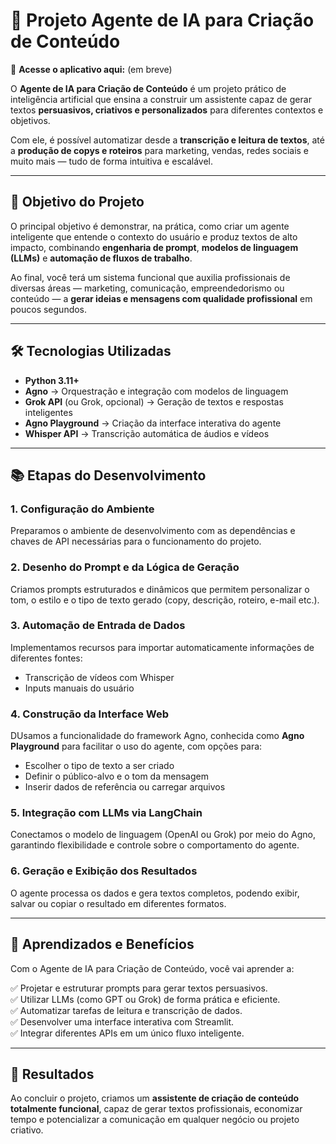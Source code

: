 # 📖 Projeto Agente de IA para Criação de Conteúdo  
🔗 **Acesse o aplicativo aqui:** (em breve)

O **Agente de IA para Criação de Conteúdo** é um projeto prático de inteligência artificial que ensina a construir um assistente capaz de gerar textos **persuasivos, criativos e personalizados** para diferentes contextos e objetivos.  

Com ele, é possível automatizar desde a **transcrição e leitura de textos**, até a **produção de copys e roteiros** para marketing, vendas, redes sociais e muito mais — tudo de forma intuitiva e escalável.

---

## 🎯 Objetivo do Projeto

O principal objetivo é demonstrar, na prática, como criar um agente inteligente que entende o contexto do usuário e produz textos de alto impacto, combinando **engenharia de prompt**, **modelos de linguagem (LLMs)** e **automação de fluxos de trabalho**.  

Ao final, você terá um sistema funcional que auxilia profissionais de diversas áreas — marketing, comunicação, empreendedorismo ou conteúdo — a **gerar ideias e mensagens com qualidade profissional** em poucos segundos.

---

## 🛠️ Tecnologias Utilizadas

- **Python 3.11+**  
- **Agno** → Orquestração e integração com modelos de linguagem  
- **Grok API** (ou Grok, opcional) → Geração de textos e respostas inteligentes  
- **Agno Playground** → Criação da interface interativa do agente  
- **Whisper API** → Transcrição automática de áudios e vídeos  

---

## 📚 Etapas do Desenvolvimento

### 1. Configuração do Ambiente  
Preparamos o ambiente de desenvolvimento com as dependências e chaves de API necessárias para o funcionamento do projeto.  

### 2. Desenho do Prompt e da Lógica de Geração  
Criamos prompts estruturados e dinâmicos que permitem personalizar o tom, o estilo e o tipo de texto gerado (copy, descrição, roteiro, e-mail etc.).  

### 3. Automação de Entrada de Dados  
Implementamos recursos para importar automaticamente informações de diferentes fontes:  
- Transcrição de vídeos com Whisper  
- Inputs manuais do usuário  

### 4. Construção da Interface Web  
DUsamos a funcionalidade do framework Agno, conhecida como **Agno Playground** para facilitar o uso do agente, com opções para:  
- Escolher o tipo de texto a ser criado  
- Definir o público-alvo e o tom da mensagem  
- Inserir dados de referência ou carregar arquivos  

### 5. Integração com LLMs via LangChain  
Conectamos o modelo de linguagem (OpenAI ou Grok) por meio do Agno, garantindo flexibilidade e controle sobre o comportamento do agente.  

### 6. Geração e Exibição dos Resultados  
O agente processa os dados e gera textos completos, podendo exibir, salvar ou copiar o resultado em diferentes formatos.  

---

## 🌟 Aprendizados e Benefícios

Com o Agente de IA para Criação de Conteúdo, você vai aprender a:  

✅ Projetar e estruturar prompts para gerar textos persuasivos.  
✅ Utilizar LLMs (como GPT ou Grok) de forma prática e eficiente.  
✅ Automatizar tarefas de leitura e transcrição de dados.  
✅ Desenvolver uma interface interativa com Streamlit.  
✅ Integrar diferentes APIs em um único fluxo inteligente.  

---

## 🚀 Resultados

Ao concluir o projeto, criamos um **assistente de criação de conteúdo totalmente funcional**, capaz de gerar textos profissionais, economizar tempo e potencializar a comunicação em qualquer negócio ou projeto criativo.
